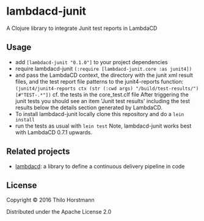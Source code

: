 # lambdacd-junit

A Clojure library to integrate Junit test reports in LambdaCD

## Usage
* add `[lambdacd-junit "0.1.0"]` to your project dependencies 
* require lambdacd-junit 
`(:require [lambdacd-junit.core :as junit4])`
* and pass the LambdaCD context, the directory with the junit xml result files, and the test report file patterns to the junit4-reports function:
`(junit4/junit4-reports ctx (str (:cwd args) "/build/test-results/") [#"TEST-.*"])`
cf. the tests in the core_test.clf file
After triggering the junit tests you should see an item 'Junit test results' including the test results below the details section generated by LambdaCD. 
* To install lambdacd-junit locally clone this repository and do a `lein install`
* run the tests as usual with `lein test`
Note, lambdacd-junit works best with LambdaCD 0.7.1 upwards.

## Related projects

* [lambdacd](https://github.com/flosell/lambdacd): a library to define a continuous delivery pipeline in code

## License

Copyright © 2016 Thilo Horstmann

Distributed under the Apache License 2.0
